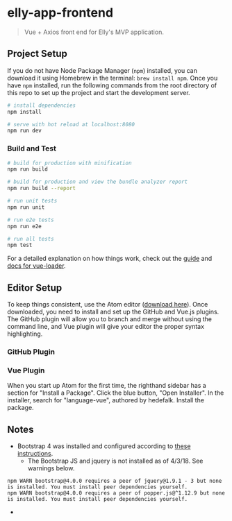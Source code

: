 # elly-app-frontend

> Vue + Axios front end for Elly's MVP application.

## Project Setup

If you do not have Node Package Manager (`npm`) installed, you can download it using Homebrew in the terminal: `brew install npm`. Once you have `npm` installed, run the following commands from the root directory of this repo to set up the project and start the development server.

``` bash
# install dependencies
npm install

# serve with hot reload at localhost:8080
npm run dev
```

### Build and Test

``` bash
# build for production with minification
npm run build

# build for production and view the bundle analyzer report
npm run build --report

# run unit tests
npm run unit

# run e2e tests
npm run e2e

# run all tests
npm test
```


For a detailed explanation on how things work, check out the [guide](http://vuejs-templates.github.io/webpack/) and [docs for vue-loader](http://vuejs.github.io/vue-loader).

## Editor Setup

To keep things consistent, use the Atom editor ([download here](https://atom.io/)). Once downloaded, you need to install and set up the GitHub and Vue.js plugins. The GitHub plugin will allow you to branch and merge without using the command line, and Vue plugin will give your editor the proper syntax highlighting.

### GitHub Plugin



### Vue Plugin

When you start up Atom for the first time, the righthand sidebar has a section for "Install a Package". Click the blue button, "Open Installer". In the installer, search for "language-vue", authored by hedefalk. Install the package.

## Notes

- Bootstrap 4 was installed and configured according to [these instructions](https://medium.com/@BjornKrols/integrating-and-customising-bootstrap-4-in-vue-js-cbc29ba7688e).
	- The Bootstrap JS and jquery is not installed as of 4/3/18. See warnings below.
```
npm WARN bootstrap@4.0.0 requires a peer of jquery@1.9.1 - 3 but none is installed. You must install peer dependencies yourself.
npm WARN bootstrap@4.0.0 requires a peer of popper.js@^1.12.9 but none is installed. You must install peer dependencies yourself.
```
- 


